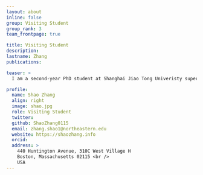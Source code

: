 ```yaml
---
layout: about
inline: false
group: Visiting Student
group_rank: 3
team_frontpage: true

title: Visiting Student
description:
lastname: Zhang
publications:

teaser: >
  I am a second-year PhD student at Shanghai Jiao Tong Univeristy supervied by Prof. Ying Wen and now is a visiting student at Northeastern Human-Cnetered AI Lab. My research interests include Human-AI Collaboration and Multi-agent System. Specifically, she is now focusing on: Human-in-the-Loop data annotation and AI-in-the-Loop deployment in real world scenario, Involving Large Language Models in Human-AI Collaboration, Zero-shot Coordination in Human-AI Collaboration, Bidirectional Alignment in Human-AI Team.

profile:
  name: Shao Zhang
  align: right
  image: shao.jpg
  role: Visiting Student
  twitter:
  github: ShaoZhang0115
  email: zhang.shao1@northeastern.edu
  website: https://shaozhang.info
  orcid:
  address: >
    440 Huntington Avenue, 310C West Village H
    Boston, Massachusetts 02115 <br />
    USA
---
```



